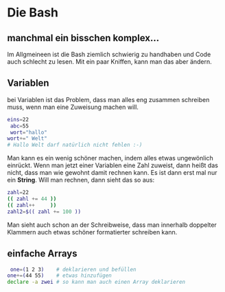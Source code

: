 # Die Bash

## manchmal ein bisschen komplex...

Im Allgmeineen ist die Bash ziemlich schwierig zu handhaben und Code auch schlecht zu lesen. Mit ein paar Kniffen, kann man das aber ändern.
## Variablen
bei Variablen ist das Problem, dass man alles eng zusammen schreiben muss, wenn man eine Zuweisung machen will.

```sh
eins=22
 abc=55
 wort="hallo"
wort+=" Welt"
# Hallo Welt darf natürlich nicht fehlen :-)
```
Man kann es ein wenig schöner machen, indem alles etwas ungewönlich einrückt. Wenn man jetzt einer Variablen eine Zahl zuweist, dann heißt das nicht, dass man wie gewohnt damit rechnen kann. Es ist dann erst mal nur ein **String**. Will man rechnen, dann sieht das so aus:

```sh
zahl=22
(( zahl += 44 ))
(( zahl++     ))
zahl2=$(( zahl += 100 ))
```
Man sieht auch schon an der Schreibweise, dass man innerhalb doppelter Klammern auch etwas schöner formatierter schreiben kann.

## einfache Arrays
```sh
 one=(1 2 3)    # deklarieren und befüllen
one+=(44 55)    # etwas hinzufügen
declare -a zwei # so kann man auch einen Array deklarieren
```

